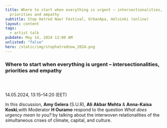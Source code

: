 ```yaml
---
title: Where to start when everything is urgent – intersectionalities,
  priorities and empathy
subtitle: Stop Hatred Now! Festival, UrbanApa, Helsinki (online)
layout: content
tags:
  - artist talk
pubdate: May 14, 2024 12:00 AM
unlisted: "false"
hero: /static/img/stophatrednow_2024.png
---
```

### **Where to start when everything is urgent – intersectionalities, priorities and empathy**

### **<br/>**

14.05.2024, 13:15–14:20 (EET)

In this discussion, **Amy Gelera** (S.U.R), **Ali** **Akbar Mehta** & **Anna-Kaisa Koski**,with Moderator **H Ouramo** respond to the question *What does urgency mean to you?* by talking about the interwoven relationalities of the simultaneous crises of climate, capital, and culture.
